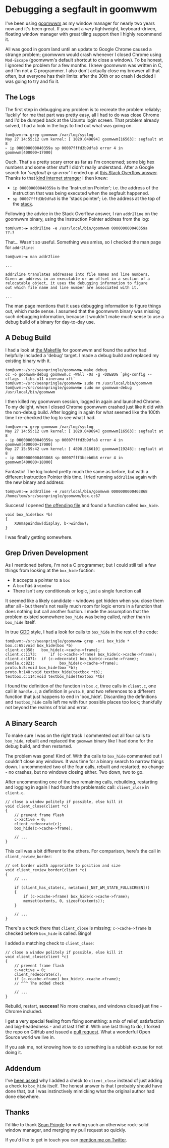 # Debugging a segfault in goomwwm

I've been using [goomwwm](https://github.com/seanpringle/goomwwm) as my window manager
for nearly two years now and it's been great. If you want a *very* lightweight, keyboard-driven,
floating window manager with great tiling support then I highly recommend it.

All was good in goom land until an update to Google Chrome caused a strange problem; goomwwm would crash
whenever I closed Chrome using `Mod-Escape` (goomwwm's default shortcut to close a window). To be
honest, I ignored the problem for a few months. I knew goomwwm was written in C, and I'm not a C programmer.
I also don't actually close my browser all that often, but everyone has their limits: after the 30th or so crash I decided I was
going to try and fix it.

## The Logs

The first step in debugging any problem is to recreate the problem reliably; 'luckily' for me that part 
was pretty easy, all I had to do was close Chrome and I'd be dumped back at the Ubuntu login screen.
That problem already solved, I had a look in the logs to find out what was going on.

    tom@uvm:~▶ grep goomwwm /var/log/syslog 
    May 27 14:55:12 uvm kernel: [ 1029.049694] goomwwm[16563]: segfault at 8
    ▹ ip 000000000040359a sp 00007fffd3b9dfa8 error 4 in goomwwm[400000+17000]

Ouch. That's a pretty scary error as far as I'm concerned; some big hex numbers and some other stuff
I didn't really understand. After a Google search for '*segfault ip sp error*' I ended up at 
[this Stack Overflow answer](http://stackoverflow.com/a/2549593). Thanks to that 
[kind internet stranger](https://self-evident.org/) I then knew:

* `ip 000000000040359a` is the 'Instruction Pointer'; i.e. the address of the instruction that was being executed when the segfault happened.
* `sp 00007fffd3b9dfa8` is the 'stack pointer'; i.e. the address at the top of the [stack](https://en.wikipedia.org/wiki/Stack-based_memory_allocation).

Following the advice in the Stack Overflow answer, I ran `addr2line` on the goomwwm binary, using the Instruction Pointer
address from the log:

    tom@uvm:~▶ addr2line -e /usr/local/bin/goomwwm 000000000040359a
    ??:?

That... Wasn't so useful. Something was amiss, so I checked the man page for `addr2line`:

    tom@uvm:~▶ man addr2line

    ...

    addr2line translates addresses into file names and line numbers.
    Given an address in an executable or an offset in a section of a
    relocatable object, it uses the debugging information to figure
    out which file name and line number are associated with it.

    ...

The man page mentions that it uses debugging information to figure things out, which made sense. I assumed
that the goomwwm binary was missing such debugging information, because it wouldn't make much sense to use
a debug build of a binary for day-to-day use.

## A Debug Build

I had a look at [the Makefile](https://github.com/seanpringle/goomwwm/blob/master/Makefile#L7) for goomwwm
and found the author had helpfully included a 'debug' target. I made a debug build and replaced my
existing binary with it.

    tom@uvm:~/src/seanpringle/goomwwm▶ make debug
    cc -o goomwwm-debug goomwwm.c -Wall -Os -g -DDEBUG `pkg-config --cflags --libs x11 xinerama xft`
    tom@uvm:~/src/seanpringle/goomwwm▶ sudo rm /usr/local/bin/goomwwm
    tom@uvm:~/src/seanpringle/goomwwm▶ sudo mv goomwwm-debug /usr/local/bin/goomwwm

I then killed my goomwwm session, logged in again and launched Chrome. To my delight, when I closed Chrome
goomwwm crashed just like it did with the non-debug build. After logging in again for what seemed like
the 100th time I re-checked the log to see what I had.

    tom@uvm:~▶ grep goomwwm /var/log/syslog 
    May 27 14:55:12 uvm kernel: [ 1029.049694] goomwwm[16563]: segfault at 8
    ▹ ip 000000000040359a sp 00007fffd3b9dfa8 error 4 in goomwwm[400000+17000]
    May 27 15:59:42 uvm kernel: [ 4898.516610] goomwwm[19248]: segfault at 8
    ▹ ip 0000000000403868 sp 00007fff3bceb6b8 error 4 in goomwwm[400000+18000]

Fantastic! The log looked pretty much the same as before, but with a different Instruction Pointer this time.
I tried running `addr2line` again with the new binary and address:

    tom@uvm:~▶ addr2line -e /usr/local/bin/goomwwm 0000000000403868
    /home/tom/src/seanpringle/goomwwm/box.c:67

Success! I opened [the offending file](https://github.com/seanpringle/goomwwm/blob/master/box.c#L67) and found a
function called `box_hide`.

    void box_hide(box *b) 
    {
        XUnmapWindow(display, b->window);
    }

I was finally getting somewhere.

## Grep Driven Development

As I mentioned before, I'm not a C programmer; but I could still tell a few things from looking at the `box_hide` fuction:

* It accepts a pointer to a `box`
* A `box` has a `window`
* There isn't any conditionals or logic, just a single function call

It seemed like a likely candidate - windows get hidden when you close them after all - but there's not really
much room for logic errors in a function that does nothing but call another fuction. I made the assumption that the
problem existed somewhere `box_hide` was being called, rather than in `box_hide` itself.

In true [GDD](http://stevenharman.net/bag-of-methods-module-and-grep-driven-development) style, I had a look for
calls to `box_hide` in the rest of the code:

    tom@uvm:~/src/seanpringle/goomwwm▶ grep -nri box_hide *
    box.c:65:void box_hide(box *b)
    client.c:358:   box_hide(c->cache->frame);
    client.c:1173:      if (c->cache->frame) box_hide(c->cache->frame);
    client.c:1871:  if (c->decorate) box_hide(c->cache->frame);
    handle.c:821:           box_hide(c->cache->frame);
    proto.h:5:void box_hide(box *b);
    proto.h:148:void textbox_hide(textbox *tb);
    textbox.c:114:void textbox_hide(textbox *tb)

I found the definition of the function in `box.c`, three calls in `client.c`, one call in `handle.c`,
a definition in `proto.h`, and two references to a different function that just happens to end in 'box_hide'.
Discarding the definitions and `textbox_hide` calls left me with four possible places too look; thankfully not beyond
the realms of trial and error.

## A Binary Search

To make sure I was on the right track I commented out all four calls to `box_hide`,
rebuilt and replaced the `goomwwm` binary like I had done for the debug build,
and then restarted.

The problem was gone! Kind of. With the calls to `box_hide` commented out I couldn't close any windows.
It was time for a binary search to narrow things down. I uncommented two of the four calls, rebuilt and
restarted; no change - no crashes, but no windows closing either. Two down, two to go.

After uncommenting one of the two remaining calls, rebuilding, restarting and logging in again I had found
the problematic call: `client_close` in `client.c`.

    // close a window politely if possible, else kill it
    void client_close(client *c)
    {
        // prevent frame flash
        c->active = 0; 
        client_redecorate(c);
        box_hide(c->cache->frame);
        
        // ...    
    }

This call was a bit different to the others. For comparison, here's the call in `client_review_border`:

    // set border width approriate to position and size
    void client_review_border(client *c)
    {
        // ...

        if (client_has_state(c, netatoms[_NET_WM_STATE_FULLSCREEN]))
        {
            if (c->cache->frame) box_hide(c->cache->frame);
            memset(extents, 0, sizeof(extents));
        }

        // ...
    }

There's a check there that `client_close` is missing; `c->cache->frame` is checked before `box_hide` is
called. Bingo!

I added a matching check to `client_close`:

    // close a window politely if possible, else kill it
    void client_close(client *c)
    {
        // prevent frame flash
        c->active = 0;
        client_redecorate(c);
        if (c->cache->frame) box_hide(c->cache->frame);
        // ^^^ The added check
        
        // ...
    }

Rebuild, restart, **success!** No more crashes, and windows closed just fine - Chrome included.

I get a very special feeling from fixing something: a mix of relief, satisfaction and big-headedness - and at last I felt it.
With one last thing to do, I forked the repo on GitHub and issued a [pull request](https://github.com/seanpringle/goomwwm/pull/30).
What a wonderful Open Source world we live in.

If you ask me, not knowing how to do something is a rubbish excuse for not doing it.

## Addendum

I've [been asked](https://twitter.com/craiga/status/603947520134348800) why I added a check to `client_close` instead
of just adding a check to `box_hide` itself. The honest answer is that I probably should have done that, but I was instinctively
mimicking what the original author had done elsewhere.

## Thanks
I'd like to thank [Sean Pringle](http://aerosuidae.net/) for writing such an otherwise rock-solid window manager, and merging my
pull request so quickly.

If you'd like to get in touch you can [mention me on Twitter](https://twitter.com/TomNomNom).
